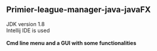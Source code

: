 ## Primier-league-manager-java-javaFX


JDK version 1.8 <br/>
Intellij IDE is used <br/><br/>
<b>Cmd line menu and a GUI with some functionalities </b>
